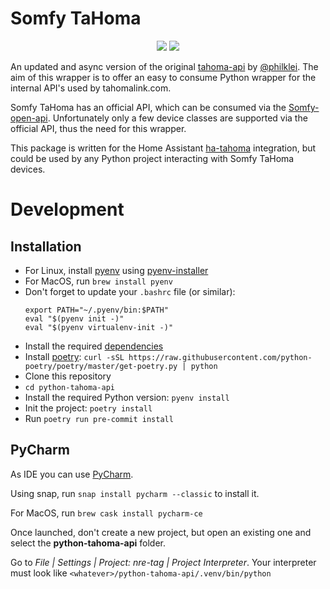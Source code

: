 # Somfy TaHoma

<p align=center>
    <a href="https://github.com/iMicknl/python-tahoma-api/actions"><img src="https://github.com/iMicknl/python-tahoma-api/workflows/CI/badge.svg"/></a>
    <a href="https://github.com/psf/black"><img src="https://img.shields.io/badge/code%20style-black-000000.svg" /></a>
</p>

An updated and async version of the original [tahoma-api](https://github.com/philklei/tahoma-api) by [@philklei](https://github.com/philklei). The aim of this wrapper is to offer an easy to consume Python wrapper for the internal API's used by tahomalink.com.

Somfy TaHoma has an official API, which can be consumed via the [Somfy-open-api](https://github.com/tetienne/somfy-open-api). Unfortunately only a few device classes are supported via the official API, thus the need for this wrapper.

This package is written for the Home Assistant [ha-tahoma](https://github.com/iMicknl/ha-tahoma) integration, but could be used by any Python project interacting with Somfy TaHoma devices.

# Development

## Installation

* For Linux, install [pyenv](https://github.com/pyenv/pyenv) using [pyenv-installer](https://github.com/pyenv/pyenv-installer)
* For MacOS, run `brew install pyenv`
* Don't forget to update your `.bashrc` file (or similar):
    ```
    export PATH="~/.pyenv/bin:$PATH"
    eval "$(pyenv init -)"
    eval "$(pyenv virtualenv-init -)"
    ```
* Install the required [dependencies](https://github.com/pyenv/pyenv/wiki#suggested-build-environment)
* Install [poetry](https://python-poetry.org): `curl -sSL https://raw.githubusercontent.com/python-poetry/poetry/master/get-poetry.py | python`
* Clone this repository
* `cd python-tahoma-api`
* Install the required Python version: `pyenv install`
* Init the project: `poetry install`
* Run `poetry run pre-commit install`

## PyCharm
As IDE you can use [PyCharm](https://www.jetbrains.com/pycharm/). 

Using snap, run `snap install pycharm --classic` to install it. 

For MacOS, run `brew cask install pycharm-ce`

Once launched, don't create a new project, but open an existing one and select the **python-tahoma-api** folder.

Go to *File | Settings | Project: nre-tag | Project Interpreter*. Your interpreter must look like `<whatever>/python-tahoma-api/.venv/bin/python`
